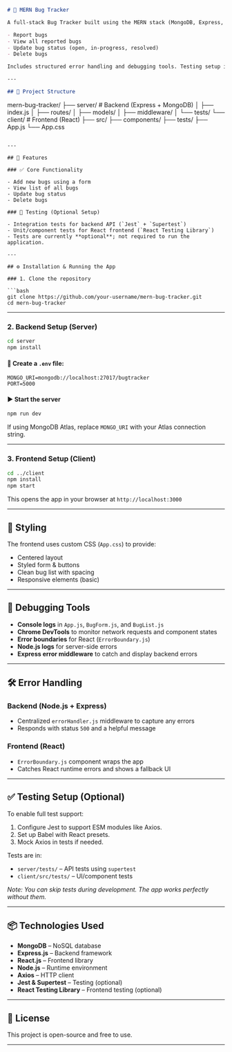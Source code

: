 ```markdown
# 🐞 MERN Bug Tracker

A full-stack Bug Tracker built using the MERN stack (MongoDB, Express, React, Node.js) that allows users to:

- Report bugs
- View all reported bugs
- Update bug status (open, in-progress, resolved)
- Delete bugs

Includes structured error handling and debugging tools. Testing setup is available but optional.

---

## 📁 Project Structure

```
mern-bug-tracker/
├── server/           # Backend (Express + MongoDB)
│   ├── index.js
│   ├── routes/
│   ├── models/
│   ├── middleware/
│   └── tests/
└── client/           # Frontend (React)
    ├── src/
        ├── components/
        ├── tests/
        ├── App.js
        └── App.css
```

---

## 🚀 Features

### ✅ Core Functionality

- Add new bugs using a form
- View list of all bugs
- Update bug status
- Delete bugs

### 🧪 Testing (Optional Setup)

- Integration tests for backend API (`Jest` + `Supertest`)
- Unit/component tests for React frontend (`React Testing Library`)
- Tests are currently **optional**; not required to run the application.

---

## ⚙️ Installation & Running the App

### 1. Clone the repository

```bash
git clone https://github.com/your-username/mern-bug-tracker.git
cd mern-bug-tracker
```

---

### 2. Backend Setup (Server)

```bash
cd server
npm install
```

#### 🔐 Create a `.env` file:

```
MONGO_URI=mongodb://localhost:27017/bugtracker
PORT=5000
```

#### ▶ Start the server

```bash
npm run dev
```

If using MongoDB Atlas, replace `MONGO_URI` with your Atlas connection string.

---

### 3. Frontend Setup (Client)

```bash
cd ../client
npm install
npm start
```

This opens the app in your browser at `http://localhost:3000`

---

## 🎨 Styling

The frontend uses custom CSS (`App.css`) to provide:

- Centered layout
- Styled form & buttons
- Clean bug list with spacing
- Responsive elements (basic)

---

## 🐛 Debugging Tools

- **Console logs** in `App.js`, `BugForm.js`, and `BugList.js`
- **Chrome DevTools** to monitor network requests and component states
- **Error boundaries** for React (`ErrorBoundary.js`)
- **Node.js logs** for server-side errors
- **Express error middleware** to catch and display backend errors

---

## 🛠 Error Handling

### Backend (Node.js + Express)
- Centralized `errorHandler.js` middleware to capture any errors
- Responds with status `500` and a helpful message

### Frontend (React)
- `ErrorBoundary.js` component wraps the app
- Catches React runtime errors and shows a fallback UI

---

## ✅ Testing Setup (Optional)

To enable full test support:
1. Configure Jest to support ESM modules like Axios.
2. Set up Babel with React presets.
3. Mock Axios in tests if needed.

Tests are in:
- `server/tests/` – API tests using `supertest`
- `client/src/tests/` – UI/component tests

_Note: You can skip tests during development. The app works perfectly without them._

---

## 📦 Technologies Used

- **MongoDB** – NoSQL database
- **Express.js** – Backend framework
- **React.js** – Frontend library
- **Node.js** – Runtime environment
- **Axios** – HTTP client
- **Jest & Supertest** – Testing (optional)
- **React Testing Library** – Frontend testing (optional)

---

## 📜 License

This project is open-source and free to use.

---
```
